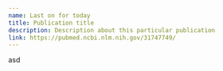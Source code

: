 ```yaml
---
name: Last on for today
title: Publication title
description: Description about this particular publication
link: https://pubmed.ncbi.nlm.nih.gov/31747749/
---
```

asd